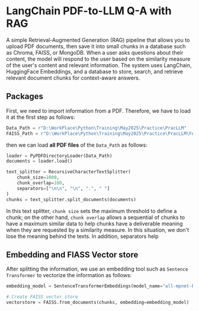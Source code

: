 # LangChain PDF-to-LLM Q-A with RAG
A simple Retrieval-Augmented Generation (RAG) pipeline that allows you to upload PDF documents, then save it into small chunks in a database such as Chroma, FAISS, or MongoDB. When a user asks questions about their content, the model will respond to the user based on the similarity measure of the user's content and relevant information.
The system uses LangChain, HuggingFace Embeddings, and a database to store, search, and retrieve relevant document chunks for context-aware answers.

## Packages
First, we need to import information from a PDF. Therefore, we have to load it at the first step as follows:
```python
Data_Path = r"D:\WorkPlace\Python\Training\May2025\Practice\PracLLM"
FAISS_Path = r"D:\WorkPlace\Python\Training\May2025\Practice\PracLLM\FAISS_DB\UFAREX"
```
then we can load **all PDF files** of the ```Data_Path``` as follows:
```python
loader = PyPDFDirectoryLoader(Data_Path)
documents = loader.load()

text_splitter = RecursiveCharacterTextSplitter(
    chunk_size=1000,
    chunk_overlap=100,
    separators=["\n\n", "\n", ".", " "]
)
chunks = text_splitter.split_documents(documents)
```
In this text splitter, ```chunk size``` sets the maximum threshold to define a chunk; on the other hand, ```chunk overlap``` allows a sequential of chunks to have a maximum similar data to help chunks have a deliverable meaning when they are requested by a similarity measure. In this situation, we don't lose the meaning behind the texts. In addition, separators help  
## Embedding and FIASS Vector store
After splitting the information, we use an embedding tool such as ```Sentence Transformer``` to vectorize the information as follows:
```python
embedding_model = SentenceTransformerEmbeddings(model_name="all-mpnet-base-v2")

# Create FAISS vector store
vectorstore = FAISS.from_documents(chunks, embedding=embedding_model)
```




